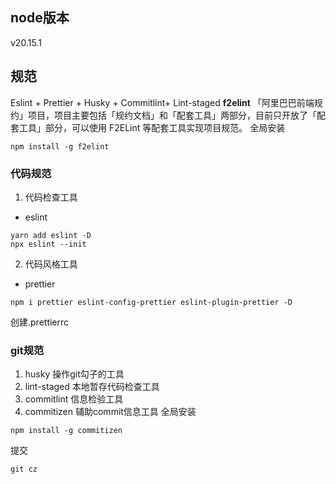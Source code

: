 ## node版本

v20.15.1

## 规范

Eslint + Prettier + Husky + Commitlint+ Lint-staged
**f2elint** 「阿里巴巴前端规约」项目，项目主要包括「规约文档」和「配套工具」两部分，目前只开放了「配套工具」部分，可以使用 F2ELint 等配套工具实现项目规范。
全局安装

```
npm install -g f2elint
```

### 代码规范

1. 代码检查工具

- eslint

```
yarn add eslint -D
npx eslint --init
```

2. 代码风格工具

- prettier

```
npm i prettier eslint-config-prettier eslint-plugin-prettier -D
```

创建.prettierrc

### git规范

1. husky 操作git勾子的工具
2. lint-staged 本地暂存代码检查工具
3. commitlint 信息检验工具
4. commitizen 辅助commit信息工具
   全局安装

```
npm install -g commitizen
```

提交

```
git cz
```
